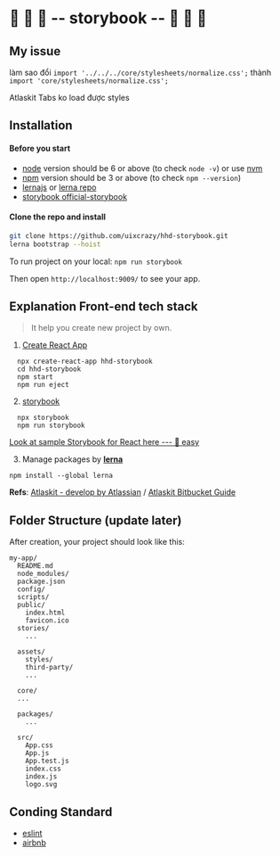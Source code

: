 # 🐾 🐾 🐾 -- storybook -- 🐾 🐾 🐾

## My issue

làm sao đổi
``` import '../../../core/stylesheets/normalize.css'; ```
thành ``` import 'core/stylesheets/normalize.css'; ```

Atlaskit Tabs ko load được styles

## Installation

#### Before you start

* [node](https://nodejs.org/) version should be 6 or above (to check `node -v`) or use [nvm](https://github.com/creationix/nvm)
* [npm](https://www.npmjs.com/) version should be 3 or above (to check `npm --version`)
* [lernajs](https://lernajs.io/) or [lerna repo](https://github.com/lerna/lerna)
* [storybook official-storybook](https://github.com/storybooks/storybook/tree/master/examples/official-storybook)

#### Clone the repo and install

```sh
git clone https://github.com/uixcrazy/hhd-storybook.git
lerna bootstrap --hoist
```

To run project on your local: ```npm run storybook```

Then open ```http://localhost:9009/``` to see your app.



## Explanation Front-end tech stack

> It help you create new project by own.

1. [Create React App](https://github.com/facebookincubator/create-react-app)

```
  npx create-react-app hhd-storybook
  cd hhd-storybook
  npm start
  npm run eject
```

2. [storybook](https://storybook.js.org/)

```
  npx storybook
  npm run storybook
```

[Look at sample Storybook for React here --- 💯 easy](https://www.youtube.com/watch?v=va-JzrmaiUM)

3. Manage packages by [**lerna**](https://lernajs.io/)

```
npm install --global lerna
```

**Refs**: [Atlaskit - develop by Atlassian](https://atlaskit.atlassian.com/)  /  [Atlaskit Bitbucket Guide](https://bitbucket.org/atlassian/atlaskit-mk-2)



## Folder Structure (update later)

After creation, your project should look like this:

```
my-app/
  README.md
  node_modules/
  package.json
  config/
  scripts/
  public/
    index.html
    favicon.ico
  stories/
    ...

  assets/
    styles/
    third-party/
    ...

  core/
  ...

  packages/
    ...

  src/
    App.css
    App.js
    App.test.js
    index.css
    index.js
    logo.svg
```



## Conding Standard

* [eslint](https://eslint.org/docs/user-guide/configuring)
* [airbnb](https://github.com/airbnb/javascript)

